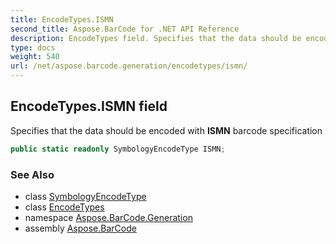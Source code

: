 ```yaml
---
title: EncodeTypes.ISMN
second_title: Aspose.BarCode for .NET API Reference
description: EncodeTypes field. Specifies that the data should be encoded with ISMN barcode specification
type: docs
weight: 540
url: /net/aspose.barcode.generation/encodetypes/ismn/
---
```

## EncodeTypes.ISMN field

Specifies that the data should be encoded with **ISMN** barcode specification

```csharp
public static readonly SymbologyEncodeType ISMN;
```

### See Also

* class [SymbologyEncodeType](../../symbologyencodetype/)
* class [EncodeTypes](../)
* namespace [Aspose.BarCode.Generation](../../../aspose.barcode.generation/)
* assembly [Aspose.BarCode](../../../)


